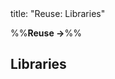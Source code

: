 <frontmatter>
title: "Reuse: Libraries"
</frontmatter>

<link rel="stylesheet" href="{{baseUrl}}/css/textbook.css">

<div class="website-content" id="all">

%%**Reuse →**%%

<div id="title">

## Libraries
</div>
<div id="main">

<include src="what/embed.md" boilerplate  />
<include src="how/embed.md" boilerplate  />

</div>

</div>
